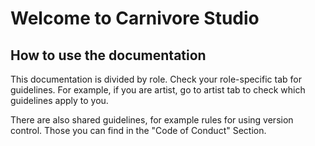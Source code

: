 # Welcome to Carnivore Studio

## How to use the documentation
This documentation is divided by role. Check your role-specific tab for guidelines. For example, if you are artist, go to artist tab to check which guidelines apply to you. 

There are also shared guidelines, for example rules for using version control. Those you can find in the "Code of Conduct" Section. 